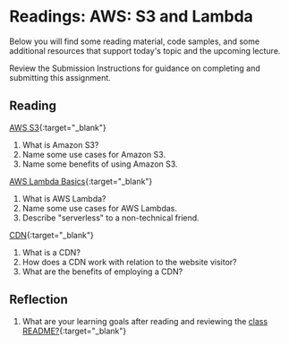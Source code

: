 # Readings: AWS: S3 and Lambda

Below you will find some reading material, code samples, and some additional resources that support today's topic and the upcoming lecture.

Review the Submission Instructions for guidance on completing and submitting this assignment.

## Reading

[AWS S3](https://aws.amazon.com/s3/){:target="_blank"}

1. What is Amazon S3?
1. Name some use cases for Amazon S3.
1. Name some benefits of using Amazon S3.

[AWS Lambda Basics](https://www.serverless.com/aws-lambda){:target="_blank"}

1. What is AWS Lambda?
1. Name some use cases for AWS Lambdas.
1. Describe "serverless" to a non-technical friend.

[CDN](https://cyberhoot.com/cybrary/content-delivery-network-cdn/){:target="_blank"}

1. What is a CDN?
1. How does a CDN work with relation to the website visitor?
1. What are the benefits of employing a CDN?

## Reflection

1. What are your learning goals after reading and reviewing the [class README?](./){:target="_blank"}
